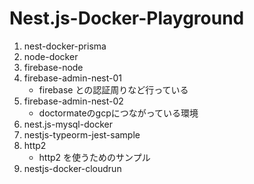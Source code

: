 # Nest.js-Docker-Playground

1. nest-docker-prisma
2. node-docker
3. firebase-node
4. firebase-admin-nest-01
   - firebase との認証周りなど行っている
5. firebase-admin-nest-02
   - doctormateのgcpにつながっている環境
6. nest.js-mysql-docker
7. nestjs-typeorm-jest-sample
8. http2
   - http2 を使うためのサンプル
9. nestjs-docker-cloudrun
